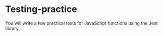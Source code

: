 # Testing-practice
You will write a few practical tests for JavaScript functions using the Jest library.
